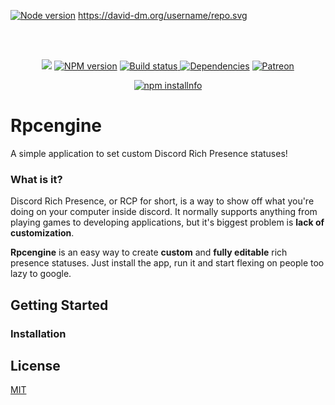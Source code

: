    [![Node version](https://img.shields.io/npm/v/discord.js.svg?maxAge=3600)](http://nodejs.org/en/)
https://david-dm.org/username/repo.svg

<div align="center">
  <br />
  <br />
  <p>
  	<a href="https://travis-ci.com/theqoobee/rpcengine"><img src="https://travis-ci.com/theqoobee/rpcengine.svg?branch=master"></a>
    <a href="https://www.npmjs.com/package/discord.js"><img src="https://img.shields.io/npm/v/discord.js.svg?maxAge=3600" alt="NPM version" /></a>
    <a href="https://github.com/theqoobee/rpcengine/actions"><img src="https://github.com/theqoobee/rpcengine/workflows/Testing/badge.svg" alt="Build status" /> </a>
    <a href="https://david-dm.org/discordjs/discord.js"><img src="https://img.shields.io/david/discordjs/discord.js.svg?maxAge=3600" alt="Dependencies" /></a>
    <a href="https://www.patreon.com/discordjs"><img src="https://img.shields.io/badge/donate-patreon-F96854.svg" alt="Patreon" /></a>
  </p>
  <p>
    <a href="https://nodei.co/npm/discord.js/"><img src="https://nodei.co/npm/discord.js.png?downloads=true&stars=true" alt="npm installnfo" /></a>
  </p>
</div>








# Rpcengine
A simple application to set custom Discord Rich Presence statuses!



### What is it?
Discord Rich Presence, or RCP for short, is a way to show off what you're doing on your computer inside discord. It normally supports anything from playing games to developing applications, but it's biggest problem is **lack of customization**.


**Rpcengine** is an easy way to create **custom** and **fully editable** rich presence statuses. Just install the app, run it and start flexing on people too lazy to google.



## Getting Started


### Installation



## License
[MIT](https://choosealicense.com/licenses/mit/)